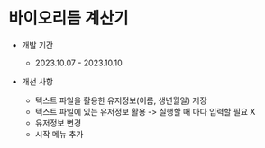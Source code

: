 # 바이오리듬 계산기

* 개발 기간
  * 2023.10.07 - 2023.10.10

* 개선 사항
  * 텍스트 파일을 활용한 유저정보(이름, 생년월일) 저장
  * 텍스트 파일에 있는 유저정보 활용 -> 실행할 때 마다 입력할 필요 X
  * 유저정보 변경
  * 시작 메뉴 추가  
